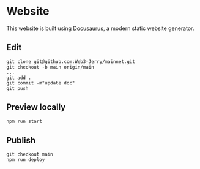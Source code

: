 # Website

This website is built using [Docusaurus](https://docusaurus.io/), a modern static website generator.

## Edit
```
git clone git@github.com:Web3-Jerry/mainnet.git 
git checkout -b main origin/main
...
git add .
git commit -m"update doc"
git push
```

## Preview locally

```bash
npm run start
```

## Publish
```
git checkout main
npm run deploy
```
